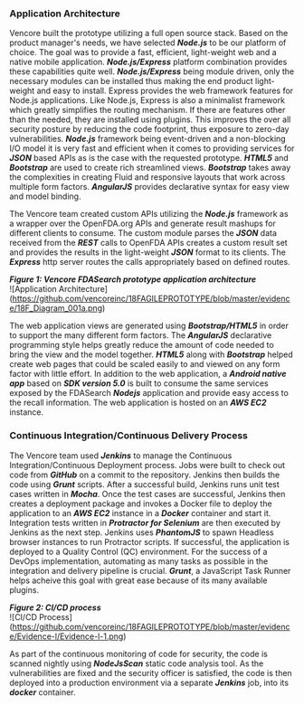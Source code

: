 ### Application Architecture

Vencore built the prototype utilizing a full open source stack. Based on the product manager's needs, we have selected **_Node.js_** to be our platform of choice. The goal was to provide a fast, efficient, light-weight web and a native mobile application. **_Node.js/Express_** platform combination provides these capabilities quite well. **_Node.js/Express_** being module driven, only the necessary modules can be installed thus making the end product light-weight and easy to install. Express provides the web framework features for Node.js applications. Like Node.js, Express is also a minimalist framework which greatly simplifies the routing mechanism. If there are features other than the needed, they are installed using plugins.  This improves the over all security posture by reducing the code footprint, thus exposure to zero-day vulnerabilities. **_Node.js_** framework being event-driven and a non-blocking I/O model it is very fast and efficient when it comes to providing services for **_JSON_** based APIs as is the case with the requested prototype.  **_HTML5_** and **_Bootstrap_** are used to create rich streamlined views. **_Bootstrap_** takes away the complexities in creating Fluid and responsive layouts that work across multiple form factors.  **_AngularJS_** provides declarative syntax for easy view and model binding. 

The Vencore team created custom APIs utilizing the **_Node.js_** framework as a wrapper over the OpenFDA.org APIs and generate result mashups for different clients to consume. The custom module parses the **_JSON_** data received from the **_REST_** calls to OpenFDA APIs creates a custom result set and provides the results in the light-weight **_JSON_** format to its clients. The **_Express_** http server routes the calls appropriately based on defined routes.  

**_Figure 1: Vencore FDASearch prototype application architecture_**  
![Application Architecture] (https://github.com/vencoreinc/18FAGILEPROTOTYPE/blob/master/evidence/18F_Diagram_001a.png)

The web application views are generated using **_Bootstrap/HTML5_** in order to support the many different form factors. The **_AngularJS_** declarative programming style helps greatly reduce the amount of code needed to bring the view and the model together. **_HTML5_** along with **_Bootstrap_** helped create web pages that could be scaled easily to and viewed on any form factor with little effort. In addition to the web application, a **_Android native app_** based on **_SDK version 5.0_** is built to consume the same services exposed by the FDASearch **_Nodejs_** application and provide easy access to the recall information. The web application is hosted on an **_AWS EC2_** instance.  

### Continuous Integration/Continuous Delivery Process
The Vencore team used **_Jenkins_** to manage the Continuous Integration/Continuous Deployment process. Jobs were built to check out code from **_GitHub_** on a commit to the repository. Jenkins then builds the code using **_Grunt_** scripts. After a successful build, Jenkins runs unit test cases written in **_Mocha_**. Once the test cases are successful, Jenkins then creates a deployment package and invokes a Docker file to deploy the application to an **_AWS EC2_** instance in a **_Docker_** container and start it.  Integration tests written in **_Protractor for Selenium_** are then executed by Jenkins as the next step. Jenkins uses **_PhantomJS_** to spawn Headless browser instances to run Protractor scripts. If successful, the application is deployed to a Quality Control (QC) environment. For the success of a DevOps implementation, automating as many tasks as possible in the integration and delivery pipeline is crucial. **_Grunt_**, a JavaScript Task Runner helps acheive this goal with great ease because of its many available plugins.  

**_Figure 2: CI/CD process_**  
![CI/CD Process] (https://github.com/vencoreinc/18FAGILEPROTOTYPE/blob/master/evidence/Evidence-l/Evidence-l-1.png)
 
As part of the continuous monitoring of code for security, the code is scanned nightly using **_NodeJsScan_** static code analysis tool.  As the vulnerabilities are fixed and the security officer is satisfied, the code is then deployed into a production environment via a separate **_Jenkins_** job, into its **_docker_** container.   
